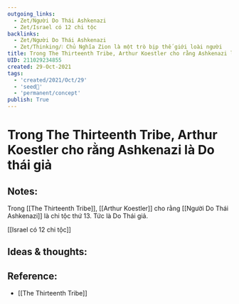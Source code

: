 ```yaml
---
outgoing_links:
  - Zet/Người Do Thái Ashkenazi
  - Zet/Israel có 12 chi tộc
backlinks:
  - Zet/Người Do Thái Ashkenazi
  - Zet/Thinking/❕ Chủ Nghĩa Zion là một trò bịp thế giới loài người
title: Trong The Thirteenth Tribe, Arthur Koestler cho rằng Ashkenazi là Do thái giả
UID: 211029234855
created: 29-Oct-2021
tags:
  - 'created/2021/Oct/29'
  - 'seed🥜'
  - 'permanent/concept'
publish: True
---
```

# Trong The Thirteenth Tribe, Arthur Koestler cho rằng Ashkenazi là Do thái giả

## Notes:
Trong [[The Thirteenth Tribe]], [[Arthur Koestler]] cho rằng [[Người Do Thái Ashkenazi]] là chi tộc thứ 13. Tức là Do Thái giả.

[[Israel có 12 chi tộc]]

## Ideas & thoughts:

## Reference:
- [[The Thirteenth Tribe]]
